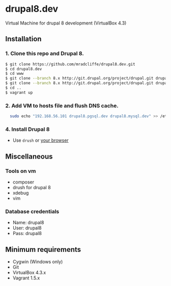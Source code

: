drupal8.dev
===========

Virtual Machine for drupal 8 development (VirtualBox 4.3)

## Installation

### 1. Clone this repo and Drupal 8.
```bash
$ git clone https://github.com/mradcliffe/drupal8.dev.git
$ cd drupal8.dev
$ cd www
$ git clone --branch 8.x http://git.drupal.org/project/drupal.git drupal8.mysql.dev
$ git clone --branch 8.x http://git.drupal.org/project/drupal.git drupal8.pgsql.dev
$ cd ..
$ vagrant up
```

### 2. Add VM to hosts file and flush DNS cache.
```bash
  sudo echo "192.168.56.101 drupal8.pgsql.dev drupal8.mysql.dev" >> /etc/hosts
```

### 4. Install Drupal 8
- Use `drush` or [your browser](http://drupal8.mysql.dev)

## Miscellaneous

### Tools on vm
* composer
* drush for drupal 8
* xdebug
* vim

### Database credentials
* Name: drupal8
* User: drupal8
* Pass: drupal8

## Minimum requirements
* Cygwin (Windows only)
* Git
* VirtualBox 4.3.x
* Vagrant 1.5.x
